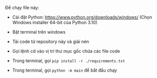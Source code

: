 Để chạy file này:

- Cài đặt Python: https://www.python.org/downloads/windows/ (Chọn Windows installer 64-bit của Python 3.10)

- Bật terminal trên windows

- Tải code từ repository này và giải nén

- Gọi lệnh cd vào vị trí thư mục gốc chứa các file code

- Trong terminal, gọi `pip install -r ./requirements.txt`

- Trong terminal, gọi `python -m main` để bắt đầu chạy


